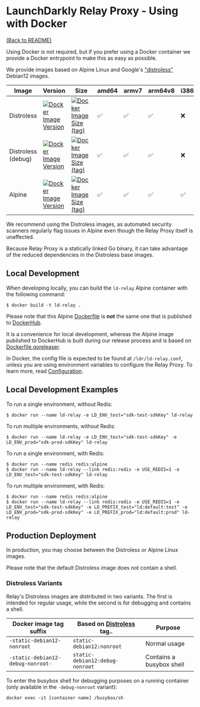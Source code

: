 # LaunchDarkly Relay Proxy - Using with Docker

[(Back to README)](../README.md)

Using Docker is not required, but if you prefer using a Docker container we provide a Docker entrypoint to make this as easy as possible.

We provide images based on Alpine Linux and Google's 
["distroless"](https://github.com/GoogleContainerTools/distroless) Debian12 images. 

| Image              | Version                                                                                                                                            | Size                                                                                                                                                          | amd64 | armv7 | arm64v8 | i386 |
|--------------------|----------------------------------------------------------------------------------------------------------------------------------------------------|---------------------------------------------------------------------------------------------------------------------------------------------------------------|-------|-------|---------|------|
| Distroless         | [![Docker Image Version](https://img.shields.io/docker/v/launchdarkly/ld-relay/latest-static-debian12-nonroot)    ][dockerhub-distroless]          | [![Docker Image Size (tag)](https://img.shields.io/docker/image-size/launchdarkly/ld-relay/latest-static-debian12-nonroot)][dockerhub-distroless]             | ✅     | ✅     | ✅       | ❌    |                                                                                                   |
| Distroless (debug) | [![Docker Image Version](https://img.shields.io/docker/v/launchdarkly/ld-relay/latest-static-debian12-debug-nonroot) ][dockerhub-distroless-debug] | [![Docker Image Size (tag)](https://img.shields.io/docker/image-size/launchdarkly/ld-relay/latest-static-debian12-debug-nonroot)][dockerhub-distroless-debug] | ✅     | ✅     | ✅       | ❌    |
| Alpine             | [![Docker Image Version](https://img.shields.io/docker/v/launchdarkly/ld-relay/latest-alpine)                    ][dockerhub-alpine]               | [![Docker Image Size (tag)](https://img.shields.io/docker/image-size/launchdarkly/ld-relay/latest-alpine)][dockerhub-alpine]                                  | ✅     | ✅     | ✅       | ✅    |

We recommend using the Distroless images, as automated security scanners regularly flag issues in Alpine even though 
the Relay Proxy itself is unaffected. 

Because Relay Proxy is a statically linked Go binary, it can take advantage of the reduced dependencies in the 
Distroless base images.

## Local Development

When developing locally, you can build the `ld-relay` Alpine container with the following command:
```shell
$ docker build -t ld-relay .
```

Please note that this Alpine [Dockerfile](../Dockerfile) is **not** the same one that is published to 
[DockerHub](https://hub.docker.com/r/launchdarkly/ld-relay).

It is a convenience for local development, whereas the Alpine image published to DockerHub is built during our release 
process and is based on [Dockerfile.goreleaser](../Dockerfile.goreleaser).

In Docker, the config file is expected to be found at `/ldr/ld-relay.conf`, unless you are using environment variables 
to configure the Relay Proxy. To learn more, read [Configuration](./configuration.md).

## Local Development Examples

To run a single environment, without Redis:
```shell
$ docker run --name ld-relay -e LD_ENV_test="sdk-test-sdkKey" ld-relay
```

To run multiple environments, without Redis:
```shell
$ docker run --name ld-relay -e LD_ENV_test="sdk-test-sdkKey" -e LD_ENV_prod="sdk-prod-sdkKey" ld-relay
```

To run a single environment, with Redis:
```shell
$ docker run --name redis redis:alpine
$ docker run --name ld-relay --link redis:redis -e USE_REDIS=1 -e LD_ENV_test="sdk-test-sdkKey" ld-relay
```

To run multiple environment, with Redis:
```shell
$ docker run --name redis redis:alpine
$ docker run --name ld-relay --link redis:redis -e USE_REDIS=1 -e LD_ENV_test="sdk-test-sdkKey" -e LD_PREFIX_test="ld:default:test" -e LD_ENV_prod="sdk-prod-sdkKey" -e LD_PREFIX_prod="ld:default:prod" ld-relay
```

## Production Deployment

In production, you may choose between the Distroless or Alpine Linux images. 

Please note that the default Distroless image does not contain a shell. 

### Distroless Variants

Relay's Distroless images are distributed in two variants. The first is intended for regular usage, while the 
second is for debugging and contains a shell.

| Docker image tag suffix           | Based on [Distroless](https://github.com/GoogleContainerTools/distroless) tag.. | Purpose                  |
|-----------------------------------|---------------------------------------------------------------------------------|--------------------------|
| `-static-debian12-nonroot`        | `static-debian12:nonroot`                                                       | Normal usage             |
| `-static-debian12-debug-nonroot-` | `static-debian12:debug-nonroot`                                                 | Contains a busybox shell |

To enter the busybox shell for debugging purposes on a running container (only available in the `-debug-nonroot` 
variant):
```shell
docker exec -it [container name] /busybox/sh
```

[dockerhub-distroless]: https://hub.docker.com/r/launchdarkly/ld-relay/tags?page=&page_size=&ordering=&name=static-debian12-nonroot
[dockerhub-distroless-debug]: https://hub.docker.com/r/launchdarkly/ld-relay/tags?page=&page_size=&ordering=&name=static-debian12-debug-nonroot
[dockerhub-alpine]: https://hub.docker.com/r/launchdarkly/ld-relay/tags?page=&page_size=&ordering=&name=alpine

